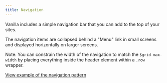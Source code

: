 ```yaml
---
title: Navigation
---
```


Vanilla includes a simple navigation bar that you can add to the top of your 
sites.

The navigation items are collapsed behind a "Menu" link in small screens and 
displayed horizontally on larger screens.

Note: You can constrain the width of the navigation to match the 
`$grid-max-width` by placing everything inside the header element within a 
`.row` wrapper.

<a href="https://vanilla-framework.github.io/vanilla-framework/examples/patterns/navigation/"
    class="js-example">
    View example of the navigation pattern
</a>

